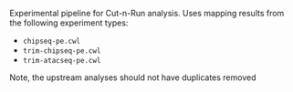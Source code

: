 Experimental pipeline for Cut-n-Run analysis. Uses mapping results from the following experiment types:

- `chipseq-pe.cwl`
- `trim-chipseq-pe.cwl`
- `trim-atacseq-pe.cwl`

Note, the upstream analyses should not have duplicates removed